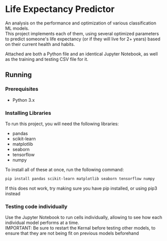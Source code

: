 # Life Expectancy Predictor

An analysis on the performance and optimization of various classification ML models.  
This project implements each of them, using several optimized parameters to predict someone's life expectancy (or if they will live for 2+ years) based on their current health and habits.  

Attached are both a Python file and an identical Jupyter Notebook, as well as the training and testing CSV file for it.

## Running

### Prerequisites
- Python 3.x

### Installing Libraries
To run this project, you will need the following libraries:  
- pandas  
- scikit-learn  
- matplotlib  
- seaborn  
- tensorflow  
- numpy  

To install all of these at once, run the following command:

```bash
pip install pandas scikit-learn matplotlib seaborn tensorflow numpy
```
If this does not work, try making sure you have pip installed, or using pip3 instead

### Testing code individually 
Use the Jupyter Notebook to run cells individually, allowing to see how each individual model performs at a time.<br>
IMPORTANT: Be sure to restart the Kernal before testing other models, to ensure that they are not being fit on previous models beforehand
